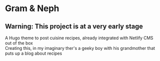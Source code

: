 # Gram & Neph  

## Warning: This project is at a very early stage  

A Hugo theme to post cuisine recipes, already integrated with Netlify CMS out of the box  
Creating this, in my imaginary ther's a geeky boy with his grandmother that puts up a blog about recipes